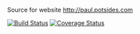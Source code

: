 Source for website http://paul.potsides.com


[![Build Status](https://travis-ci.org/strongpauly/website.svg?branch=master)](https://travis-ci.org/strongpauly/website)
[![Coverage Status](https://coveralls.io/repos/github/strongpauly/website/badge.svg?branch=master)](https://coveralls.io/github/strongpauly/website?branch=master)
